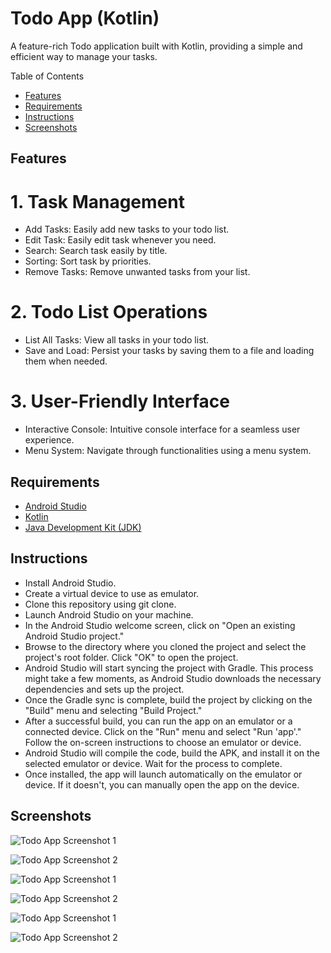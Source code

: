 # Todo App (Kotlin)

A feature-rich Todo application built with Kotlin, providing a simple and efficient way to manage your tasks.

Table of Contents
- [Features](#features)
- [Requirements](#requirements)
- [Instructions](#instructions)
- [Screenshots](#screenshots)
## Features

# 1. Task Management
- Add Tasks: Easily add new tasks to your todo list.
- Edit Task: Easily edit task whenever you need.
- Search: Search task easily by title.
- Sorting: Sort task by priorities.
- Remove Tasks: Remove unwanted tasks from your list.

# 2. Todo List Operations
- List All Tasks: View all tasks in your todo list.
- Save and Load: Persist your tasks by saving them to a file and loading them when needed.

# 3. User-Friendly Interface
- Interactive Console: Intuitive console interface for a seamless user experience.
- Menu System: Navigate through functionalities using a menu system.

## Requirements
- [Android Studio](https://developer.android.com/studio)
- [Kotlin](https://kotlinlang.org/)
- [Java Development Kit (JDK)](https://www.oracle.com/java/technologies/javase-downloads.html)

## Instructions
- Install Android Studio.
- Create a virtual device to use as emulator.
- Clone this repository using git clone.
- Launch Android Studio on your machine.
- In the Android Studio welcome screen, click on "Open an existing Android Studio project."
- Browse to the directory where you cloned the project and select the project's root folder. Click "OK" to open the project.
- Android Studio will start syncing the project with Gradle. This process might take a few moments, as Android Studio downloads the necessary dependencies and sets up the project.
- Once the Gradle sync is complete, build the project by clicking on the "Build" menu and selecting "Build Project."
- After a successful build, you can run the app on an emulator or a connected device. Click on the "Run" menu and select "Run 'app'." Follow the on-screen instructions to choose an emulator or device.
- Android Studio will compile the code, build the APK, and install it on the selected emulator or device. Wait for the process to complete.
- Once installed, the app will launch automatically on the emulator or device. If it doesn't, you can manually open the app on the device.

## Screenshots
![Todo App Screenshot 1](Screenshots/Screenshot-1.jpg)

![Todo App Screenshot 2](Screenshots/Screenshot-2.jpg)

![Todo App Screenshot 1](Screenshots/Screenshot-3.jpg)

![Todo App Screenshot 2](Screenshots/Screenshot-3.jpg)

![Todo App Screenshot 1](Screenshots/Screenshot-5.jpg)

![Todo App Screenshot 2](Screenshots/Screenshot-6.jpg)
